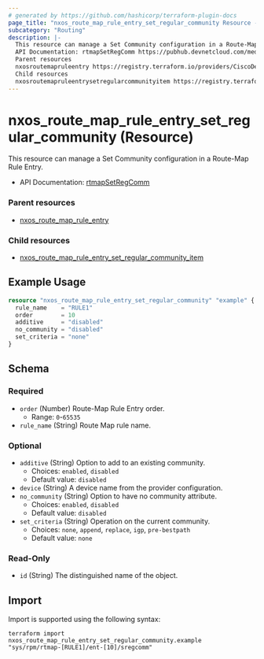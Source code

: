 ```yaml
---
# generated by https://github.com/hashicorp/terraform-plugin-docs
page_title: "nxos_route_map_rule_entry_set_regular_community Resource - terraform-provider-nxos"
subcategory: "Routing"
description: |-
  This resource can manage a Set Community configuration in a Route-Map Rule Entry.
  API Documentation: rtmapSetRegComm https://pubhub.devnetcloud.com/media/dme-docs-10-2-2/docs/Routing%20and%20Forwarding/rtmap:SetRegComm/
  Parent resources
  nxosroutemapruleentry https://registry.terraform.io/providers/CiscoDevNet/nxos/latest/docs/resources/route_map_rule_entry
  Child resources
  nxosroutemapruleentrysetregularcommunityitem https://registry.terraform.io/providers/CiscoDevNet/nxos/latest/docs/resources/route_map_rule_entry_set_regular_community_item
---
```


# nxos_route_map_rule_entry_set_regular_community (Resource)

This resource can manage a Set Community configuration in a Route-Map Rule Entry.

- API Documentation: [rtmapSetRegComm](https://pubhub.devnetcloud.com/media/dme-docs-10-2-2/docs/Routing%20and%20Forwarding/rtmap:SetRegComm/)

### Parent resources

- [nxos_route_map_rule_entry](https://registry.terraform.io/providers/CiscoDevNet/nxos/latest/docs/resources/route_map_rule_entry)

### Child resources

- [nxos_route_map_rule_entry_set_regular_community_item](https://registry.terraform.io/providers/CiscoDevNet/nxos/latest/docs/resources/route_map_rule_entry_set_regular_community_item)

## Example Usage

```terraform
resource "nxos_route_map_rule_entry_set_regular_community" "example" {
  rule_name    = "RULE1"
  order        = 10
  additive     = "disabled"
  no_community = "disabled"
  set_criteria = "none"
}
```

<!-- schema generated by tfplugindocs -->
## Schema

### Required

- `order` (Number) Route-Map Rule Entry order.
  - Range: `0`-`65535`
- `rule_name` (String) Route Map rule name.

### Optional

- `additive` (String) Option to add to an existing community.
  - Choices: `enabled`, `disabled`
  - Default value: `disabled`
- `device` (String) A device name from the provider configuration.
- `no_community` (String) Option to have no community attribute.
  - Choices: `enabled`, `disabled`
  - Default value: `disabled`
- `set_criteria` (String) Operation on the current community.
  - Choices: `none`, `append`, `replace`, `igp`, `pre-bestpath`
  - Default value: `none`

### Read-Only

- `id` (String) The distinguished name of the object.

## Import

Import is supported using the following syntax:

```shell
terraform import nxos_route_map_rule_entry_set_regular_community.example "sys/rpm/rtmap-[RULE1]/ent-[10]/sregcomm"
```
